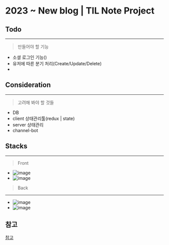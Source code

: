 # 2023 ~ New blog | TIL Note Project

## Todo
---
> 만들어야 할 기능
- 소셜 로그인 기능()
- 유저에 따른 분기 처리(Create/Update/Delete)
- 

## Consideration
---
> 고려해 봐야 할 것들
- DB
- client 상태관리툴(redux | state)
- server 상태관리
- channel-bot

## Stacks
---
> Front
- ![image](https://img.shields.io/badge/FRONT-React-%2361DAFB?style=for-the-badge&logo=React)
- ![image](https://img.shields.io/badge/FRONT-TypeScript-%234479A1?style=for-the-badge&logo=Typescript)


> Back
---
- ![image](https://img.shields.io/badge/BACK-Node.js-%23339933?style=for-the-badge&logo=Node.js)
- ![image](https://img.shields.io/badge/BACK-EXPRESS-%23000000?style=for-the-badge&logo=Express)

참고
---
[참고](https://)
